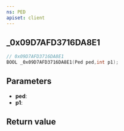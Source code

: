 ```yaml
---
ns: PED
apiset: client
---
```

## _0x09D7AFD3716DA8E1

```c
// 0x09D7AFD3716DA8E1
BOOL _0x09D7AFD3716DA8E1(Ped ped,int p1);
```


## Parameters
* **ped**:
* **p1**:

## Return value

